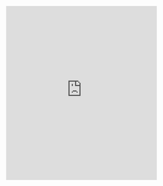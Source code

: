 <iframe src="https://www.facebook.com/plugins/video.php?height=476&href=https%3A%2F%2Fwww.facebook.com%2FSimpleCrafts.K4%2Fvideos%2F1787649194983056%2F&show_text=false&width=411&t=0" width="411" height="476" style="border:none;overflow:hidden" scrolling="no" frameborder="0" allowfullscreen="true" allow="autoplay; clipboard-write; encrypted-media; picture-in-picture; web-share" allowFullScreen="true"></iframe>